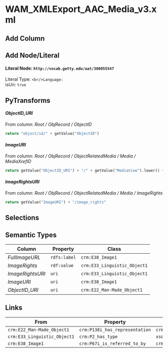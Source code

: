 # WAM_XMLExport_AAC_Media_v3.xml

## Add Column

## Add Node/Literal
#### Literal Node: `http://vocab.getty.edu/aat/300055547`
Literal Type: ``
<br/>Language: ``
<br/>isUri: `true`


## PyTransforms
#### _ObjectID_URI_
From column: _Root / ObjRecord / ObjectID_
``` python
return "object/id/" + getValue("ObjectID")
```

#### _ImageURI_
From column: _Root / ObjRecord / ObjectRelatedMedia / Media / MediaXrefID_
``` python
return getValue("ObjectID_URI") + "/" + getValue("MediaView").lower() + "/media/id/" + getValue("MediaXrefID")
```

#### _ImageRightsURI_
From column: _Root / ObjRecord / ObjectRelatedMedia / Media / ImageRights_
``` python
return getValue("ImageURI") + "/image_rights"
```


## Selections

## Semantic Types
| Column | Property | Class |
|  ----- | -------- | ----- |
| _FullImageURL_ | `rdfs:label` | `crm:E38_Image1`|
| _ImageRights_ | `rdf:value` | `crm:E33_Linguistic_Object1`|
| _ImageRightsURI_ | `uri` | `crm:E33_Linguistic_Object1`|
| _ImageURI_ | `uri` | `crm:E38_Image1`|
| _ObjectID_URI_ | `uri` | `crm:E22_Man-Made_Object1`|


## Links
| From | Property | To |
|  --- | -------- | ---|
| `crm:E22_Man-Made_Object1` | `crm:P138i_has_representation` | `crm:E38_Image1`|
| `crm:E33_Linguistic_Object1` | `crm:P2_has_type` | `xsd:http://vocab.getty.edu/aat/300055547`|
| `crm:E38_Image1` | `crm:P67i_is_referred_to_by` | `crm:E33_Linguistic_Object1`|
